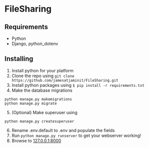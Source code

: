 # FileSharing
## Requirements
* Python
* Django, python_dotenv
## Installing
1) Install python for your platform
3) Clone the repo using ```git clone https://github.com/jamesatjaminit/FileSharing.git```
2) Install python packages using ```$ pip install -r requirements.txt```
4) Make the database migrations
```shell
python manage.py makemigrations
python manage.py migrate
```
5) (Optional) Make superuser using
```shell
python manage.py createsuperuser
```
6) Rename .env.default to .env and populate the fields
7) Run ```python manage.py runserver``` to get your webserver working!
8) Browse to [127.0.0.1:8000](http://127.0.0.1:8000)
